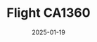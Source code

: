 ---
layout: photo-detail
title: "Flight CA1360"
date: 2025-01-19
collection: photos
header:
  teaser: "https://kw-aviation.oss-cn-beijing.aliyuncs.com/25.1.19.CA1360.JPG"
shooting_date: 2025-01-19
flight_number: "CA1360"
airline: "Air China"
origin_destination: "CAN-PEK"
registration_number: "B-326Y"
aircraft_type: "Airbus A350-941"
livery: "-"
---